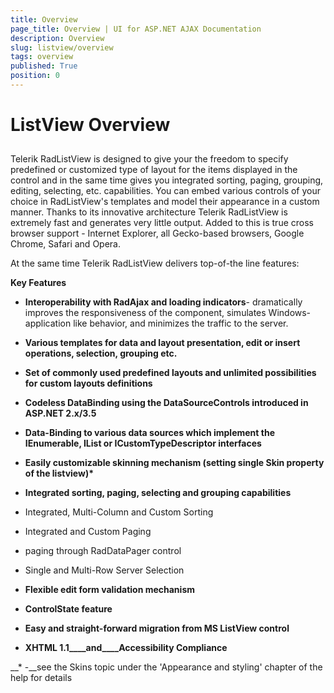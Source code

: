 ```yaml
---
title: Overview
page_title: Overview | UI for ASP.NET AJAX Documentation
description: Overview
slug: listview/overview
tags: overview
published: True
position: 0
---
```


# ListView Overview



## 

Telerik RadListView is designed to give your the freedom to specify predefined or customized type of layout for the items displayed in the control and in the same time gives you integrated sorting, paging, grouping, editing, selecting, etc. capabilities. You can embed various controls of your choice in RadListView's templates and model their appearance in a custom manner. Thanks to its innovative architecture Telerik RadListView is extremely fast and generates very little output. Added to this is true cross browser support - Internet Explorer, all Gecko-based browsers, Google Chrome, Safari and Opera.

At the same time Telerik RadListView delivers top-of-the line features:

__Key Features__

* __Interoperability with RadAjax and loading indicators__- dramatically improves the responsiveness of the component, simulates Windows-application like behavior, and minimizes the traffic to the server.

* __Various templates for data and layout presentation, edit or insert operations, selection, grouping etc.__

* __Set of commonly used predefined layouts and unlimited possibilities for custom layouts definitions__

* __Codeless DataBinding using the DataSourceControls introduced in ASP.NET 2.x/3.5__

* __Data-Binding to various data sources which implement the IEnumerable, IList or ICustomTypeDescriptor interfaces__

* __Easily customizable skinning mechanism (setting single Skin property of the listview)*__

* __Integrated sorting, paging, selecting and grouping capabilities__

* Integrated, Multi-Column and Custom Sorting

* Integrated and Custom Paging

* paging through RadDataPager control

* Single and Multi-Row Server Selection

* __Flexible edit form validation mechanism__

* __ControlState feature__

* __Easy and straight-forward migration from MS ListView control__

* __XHTML 1.1____and____Accessibility Compliance__

__* -__see the Skins topic under the 'Appearance and styling' chapter of the help for details
